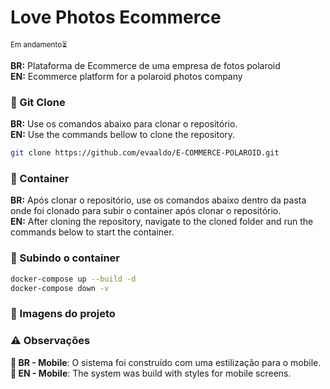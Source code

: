 # Love Photos Ecommerce

<small>Em andamento⏳</small>

**BR:** Plataforma de Ecommerce de uma empresa de fotos polaroid <br/>
**EN:** Ecommerce platform for a polaroid photos company

### 👬 Git Clone

**BR:** Use os comandos abaixo para clonar o repositório.  
**EN:** Use the commands bellow to clone the repository.

```sh
git clone https://github.com/evaaldo/E-COMMERCE-POLAROID.git
```

### 🐋 Container

**BR:** Após clonar o repositório, use os comandos abaixo dentro da pasta onde foi clonado para subir o container após clonar o repositório.  
**EN:** After cloning the repository, navigate to the cloned folder and run the commands below to start the container.

### 🚀 Subindo o container

```sh
docker-compose up --build -d
docker-compose down -v
```

### 📸 Imagens do projeto



### ⚠ Observações

**📱 BR - Mobile**: O sistema foi construído com uma estilização para o mobile. <br/>
**📱 EN - Mobile**: The system was build with styles for mobile screens.
